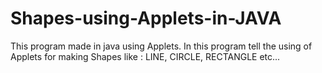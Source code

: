 # Shapes-using-Applets-in-JAVA
This program made in java using Applets. In this program tell the using of Applets for making Shapes like : LINE, CIRCLE, RECTANGLE etc...
